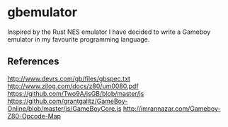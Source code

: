 # gbemulator

Inspired by the Rust NES emulator I have decided to write a Gameboy emulator in
my favourite programming language.

## References

http://www.devrs.com/gb/files/gbspec.txt
http://www.zilog.com/docs/z80/um0080.pdf
https://github.com/Two9A/jsGB/blob/master/js
https://github.com/grantgalitz/GameBoy-Online/blob/master/js/GameBoyCore.js
http://imrannazar.com/Gameboy-Z80-Opcode-Map